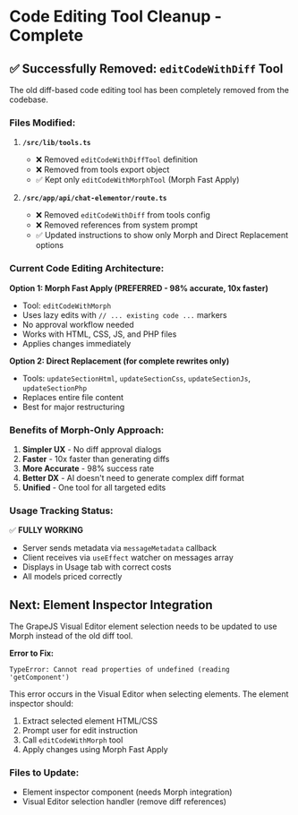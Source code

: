 # Code Editing Tool Cleanup - Complete

## ✅ Successfully Removed: `editCodeWithDiff` Tool

The old diff-based code editing tool has been completely removed from the codebase.

### Files Modified:

1. **`/src/lib/tools.ts`**
   - ❌ Removed `editCodeWithDiffTool` definition
   - ❌ Removed from tools export object
   - ✅ Kept only `editCodeWithMorphTool` (Morph Fast Apply)

2. **`/src/app/api/chat-elementor/route.ts`**
   - ❌ Removed `editCodeWithDiff` from tools config
   - ❌ Removed references from system prompt
   - ✅ Updated instructions to show only Morph and Direct Replacement options

### Current Code Editing Architecture:

**Option 1: Morph Fast Apply (PREFERRED - 98% accurate, 10x faster)**
- Tool: `editCodeWithMorph`
- Uses lazy edits with `// ... existing code ...` markers
- No approval workflow needed
- Works with HTML, CSS, JS, and PHP files
- Applies changes immediately

**Option 2: Direct Replacement (for complete rewrites only)**
- Tools: `updateSectionHtml`, `updateSectionCss`, `updateSectionJs`, `updateSectionPhp`
- Replaces entire file content
- Best for major restructuring

### Benefits of Morph-Only Approach:

1. **Simpler UX** - No diff approval dialogs
2. **Faster** - 10x faster than generating diffs
3. **More Accurate** - 98% success rate
4. **Better DX** - AI doesn't need to generate complex diff format
5. **Unified** - One tool for all targeted edits

### Usage Tracking Status:

✅ **FULLY WORKING**
- Server sends metadata via `messageMetadata` callback
- Client receives via `useEffect` watcher on messages array
- Displays in Usage tab with correct costs
- All models priced correctly

## Next: Element Inspector Integration

The GrapeJS Visual Editor element selection needs to be updated to use Morph instead of the old diff tool.

**Error to Fix:**
```
TypeError: Cannot read properties of undefined (reading 'getComponent')
```

This error occurs in the Visual Editor when selecting elements. The element inspector should:
1. Extract selected element HTML/CSS
2. Prompt user for edit instruction
3. Call `editCodeWithMorph` tool
4. Apply changes using Morph Fast Apply

### Files to Update:
- Element inspector component (needs Morph integration)
- Visual Editor selection handler (remove diff references)
